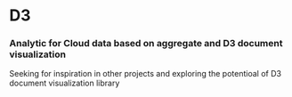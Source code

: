 # D3
<h3>Analytic for Cloud data based on aggregate and D3 document visualization</h3>

<p>
Seeking for inspiration in other projects and exploring the potentioal of D3 document visualization library
</p>
